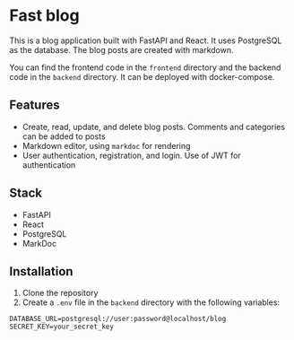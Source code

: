 # Fast blog

This is a blog application built with FastAPI and React. It uses PostgreSQL as the database.
The blog posts are created with markdown.

You can find the frontend code in the `frontend` directory and the backend code in the `backend` directory. It can be deployed with docker-compose.

## Features

- Create, read, update, and delete blog posts. Comments and categories can be added to posts
- Markdown editor, using `markdoc` for rendering
- User authentication, registration, and login. Use of JWT for authentication

## Stack

- FastAPI
- React
- PostgreSQL
- MarkDoc

## Installation

1. Clone the repository
2. Create a `.env` file in the `backend` directory with the following variables:

```
DATABASE_URL=postgresql://user:password@localhost/blog
SECRET_KEY=your_secret_key
```
